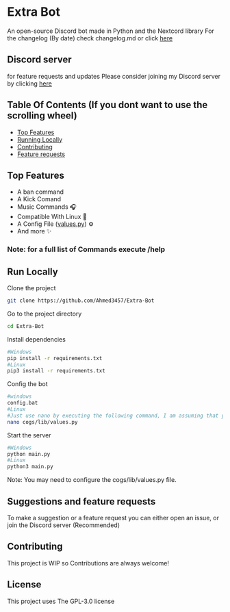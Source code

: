 
# Extra Bot 

An open-source Discord bot made in Python and the Nextcord library
For the changelog (By date) check changelog.md or click [here](https://github.com/Ahmed3457/Extra-Bot/blob/stable/changelog.md#table-of-content)

## Discord server
for feature requests and updates Please consider joining my Discord server by clicking [here](https://discord.gg/DkNSE8PWjV)

## Table Of Contents (If you dont want to use the scrolling wheel)
- [Top Features](https://github.com/ahmed3457/extra-bot/tree/stable#run-locally)
- [Running Locally](https://github.com/ahmed3457/extra-bot/tree/stable#run-locally)
- [Contributing](https://github.com/ahmed3457/extra-bot/tree/stable#run-locally)
- [Feature requests](https://github.com/Ahmed3457/Extra-Bot/edit/stable/README.md#suggestions-and-feature-requests)
## Top Features

- A ban command
- A Kick Comand
- Music Commands 🎧
- Compatible With Linux 🐧
- A Config File ([values.py](cogs/lib/values.py)) ⚙️
- And more ✨

### Note: for a full list of Commands execute /help

## Run Locally

Clone the project

```bash
git clone https://github.com/Ahmed3457/Extra-Bot
```

Go to the project directory

```bash 
cd Extra-Bot
```

Install dependencies

```bash
#Windows
pip install -r requirements.txt
#Linux
pip3 install -r requirements.txt
```

Config the bot
```bash
#windows
config.bat
#Linux 
#Just use nano by executing the following command, I am assuming that you know what you are doing if you are using linux
nano cogs/lib/values.py
```

Start the server

```bash
#Windows
python main.py
#Linux
python3 main.py
```
Note: You may need to configure the cogs/lib/values.py file.

## Suggestions and feature requests
To make a suggestion or a feature request you can either open an issue, or join the Discord server (Recommended)


## Contributing

This project is WIP so Contributions are always welcome!



## License

This project uses The GPL-3.0 license


